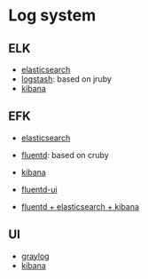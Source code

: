 # Log system

## ELK

* [elasticsearch](https://www.elastic.co/products/elasticsearch)
* [logstash](https://www.elastic.co/products/logstash): based on jruby
* [kibana](https://www.elastic.co/products/kibana)

## EFK

* [elasticsearch](https://www.elastic.co/products/elasticsearch)
* [fluentd](http://www.fluentd.org/architecture): based on cruby
* [kibana](https://www.elastic.co/products/kibana)
* [fluentd-ui](https://github.com/fluent/fluentd-ui)

* [fluentd + elasticsearch + kibana](http://docs.fluentd.org/articles/free-alternative-to-splunk-by-fluentd)

## UI

* [graylog](https://www.graylog.org/)
* [kibana](https://www.elastic.co/products/kibana)
